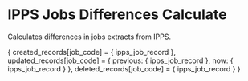 # IPPS Jobs Differences Calculate
Calculates differences in jobs extracts from IPPS.

{
    created_records[job_code] = {
        ipps_job_record
    },
    updated_records[job_code] = {
        previous: {
            ipps_job_record
        },
        now: {
            ipps_job_record
        }
    },
    deleted_records[job_code] = {
        ipps_job_record
    }
}